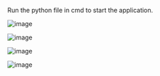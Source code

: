 Run the python file in cmd to start the application.

![image](https://github.com/harshith7422/Text-Summarizer/assets/89782073/fec94fc2-e39e-4257-a23a-5c6ad76b8959)

![image](https://github.com/harshith7422/Text-Summarizer/assets/89782073/1b9a786a-1f43-41da-84b0-9d1d050b28b2)

![image](https://github.com/harshith7422/Text-Summarizer/assets/89782073/a3a5ff40-b12a-4eed-92d2-61577f049054)

![image](https://github.com/harshith7422/Text-Summarizer/assets/89782073/8117e42e-a4e5-4693-9798-84e7d991c992)
